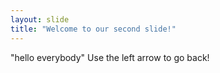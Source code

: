 ```yaml
---
layout: slide
title: "Welcome to our second slide!"
---
```

"hello everybody"
Use the left arrow to go back!
